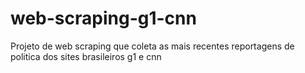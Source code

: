 # web-scraping-g1-cnn
Projeto de web scraping que coleta as mais recentes reportagens de politica dos sites brasileiros g1 e cnn
